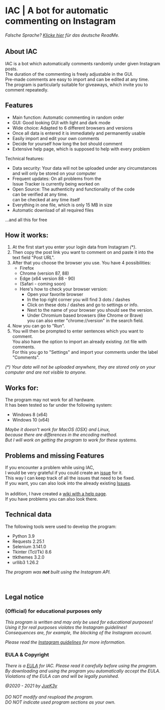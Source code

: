 # IAC | A bot for automatic commenting on Instagram

###### _Falsche Sprache? [Klicke hier](README_DE.md) für das deutsche ReadMe._

## About IAC
IAC is a bot which automatically comments randomly under given Instagram posts.
<br>The duration of the commenting is freely adjustable in the GUI.
<br>Pre-made comments are easy to import and can be edited at any time.
<br>The program is particularly suitable for giveaways, which invite you to comment repeatedly.


## Features
- Main function: Automatic commenting in random order
- GUI: Good looking GUI with light and dark mode
- Wide choice: Adapted to 6 different browsers and versions
- Once all data is entered it is immediately and permanently usable
- Easily import and edit your own comments
- Decide for yourself how long the bot should comment
- Extensive help page, which is supposed to help with every problem

Technical features:
- Data security: Your data will not be uploaded under any circumstances
  <br>and will only be stored on your computer
- Frequent updates: On all problems from the
  <br>Issue Tracker is currently being worked on
- Open Source: The authenticity and functionality of the code <br>can be verified at any time.
  <br>can be checked at any time itself
- Everything in one file, which is only 15 MB in size
- Automatic download of all required files

...and all this for free


## How it works:
1. At the first start you enter your login data from Instagram _(*)_.
2. Then copy the post link you want to comment on and paste it into the text field "Post URL".
3. After that you choose the browser you use. You have 4 possibilities:
    - Firefox
    - Chrome (version 87, 88)
    - Edge (x64 version 88 - 90)
    - (Safari - coming soon)
   - Here's how to check your browser version:
      - Open your favorite browser
      - In the top right corner you will find 3 dots / dashes
      - Click on these dots / dashes and go to settings or info.
      - Next to the name of your browser you should see the version.
      - Under Chromium based browsers (like Chrome or Brave)
        <br>you can also enter "chrome://version" in the search field.
4. Now you can go to "Run".
5. You will then be prompted to enter sentences which you want to comment.
   <br>You also have the option to import an already existing .txt file with comments.
   <br>For this you go to "Settings" and import your comments under the label "Comments".

_(*) Your data will not be uploaded anywhere, they are stored only on your computer and are not visible to anyone._


## Works for:
The program may not work for all hardware.
<br>It has been tested so far under the following system:
- Windows 8 (x64)
- Windows 10 (x64)

_Maybe it doesn't work for MacOS (OSX) and Linux,
<br>because there are differences in the encoding method.
<br>But I will work on getting the program to work for these systems._


## Problems and missing Features
If you encounter a problem while using IAC,
<br>I would be very grateful if you could create an [issue](https://github.com/JueK3y/Instagram-automated-commenting/issues) for it.
<br>This way I can keep track of all the issues that need to be fixed.
<br> If you want, you can also look into the already existing [Issues](https://github.com/JueK3y/Instagram-automated-commenting/issues).
<br>
<br>In addition, I have created a [wiki with a help page](https://github.com/JueK3y/Instagram-automated-commenting/wiki).
<br>If you have problems you can also look there.


## Technical data
The following tools were used to develop the program:

- Python 3.9
- Requests 2.25.1
- Selenium 3.141.0
- Tkinter (Tcl/Tk) 8.6
- ttkthemes 3.2.0
- urllib3 1.26.2

_The program was **not** built using the Instagram API._

<br>

## Legal notice
### (Official) for educational purposes only
_This program is written and may only be used for educational purposes!
<br>Using it for real purposes violates the Instagram guidelines!
<br>Consequences are, for example, the blocking of the Instagram account._

_Please read the [Instagram guidelines](https://help.instagram.com/477434105621119/Instagram) for more information._


### EULA & Copyright
_There is a [EULA](EULA.md) for IAC. Please read it carefully before using the program.
<br>By downloading and using the program you automatically accept the EULA.
<br>Violations of the EULA can and will be legally punished._

_@2020 - 2021 by [JueK3y](https://juek3y.com)_

###### _DO NOT modify and reupload the program.<br>DO NOT indicate used program sections as your own._
